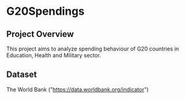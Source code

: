 # G20Spendings

## Project Overview

This project aims to analyze spending behaviour of G20 countries in Education, Health and Military sector.  

## Dataset

The World Bank ("https://data.worldbank.org/indicator")
